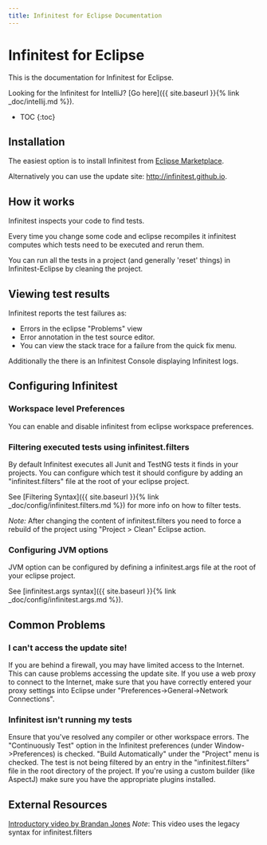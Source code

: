 ```yaml
---
title: Infinitest for Eclipse Documentation
---
```


# Infinitest for Eclipse

This is the documentation for Infinitest for Eclipse.

Looking for the Infinitest for IntelliJ? [Go here]({{ site.baseurl }}{% link _doc/intellij.md %}).

* TOC
{:toc}

## Installation

The easiest option is to install Infinitest from [Eclipse Marketplace](https://marketplace.eclipse.org/content/infinitest).

Alternatively you can use the update site: http://infinitest.github.io.

## How it works

Infinitest inspects your code to find tests.

Every time you change some code and eclipse recompiles it infinitest computes which tests need to be executed and rerun them. 

You can run all the tests in a project (and generally 'reset' things) in Infinitest-Eclipse by cleaning the project.  

## Viewing test results

Infinitest reports the test failures as:
* Errors in the eclipse "Problems" view
* Error annotation in the test source editor. 
* You can view the stack trace for a failure from the quick fix menu.

Additionally the there is an Infinitest Console displaying Infinitest logs.

## Configuring Infinitest

### Workspace level Preferences

You can enable and disable infinitest from eclipse workspace preferences.

### Filtering executed tests using infinitest.filters

By default Infinitest executes all Junit and TestNG tests it finds in your projects.
You can configure which test it should configure by adding an "infinitest.filters" file at the root of your eclipse project. 

See [Filtering Syntax]({{ site.baseurl }}{% link _doc/config/infinitest.filters.md %}) for more info on how to filter tests.

*Note:*
After changing the content of infinitest.filters you need to force a rebuild of the project using "Project > Clean" Eclipse action.

### Configuring JVM options

JVM option can be configured by defining a infinitest.args file at the root of your eclipse project.

See [infinitest.args syntax]({{ site.baseurl }}{% link _doc/config/infinitest.args.md %}).

## Common Problems

### I can't access the update site!

If you are behind a firewall, you may have limited access to the Internet. This can cause problems accessing the update site. If you use a web proxy to connect to the Internet, make sure that you have correctly entered your proxy settings into Eclipse under "Preferences->General->Network Connections".

### Infinitest isn't running my tests

Ensure that you've resolved any compiler or other workspace errors.
The "Continuously Test" option in the Infinitest preferences (under Window->Preferences) is checked.
"Build Automatically" under the "Project" menu is checked.
The test is not being filtered by an entry in the "infinitest.filters" file in the root directory of the project.
If you're using a custom builder (like AspectJ) make sure you have the appropriate plugins installed.


## External Resources

[Introductory video by Brandan Jones](https://www.youtube.com/watch?v=bltBrpjdKIc)
*Note*: This video uses the legacy syntax for infinitest.filters

